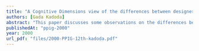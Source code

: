 ```yaml
---
title: "A Cognitive Dimensions view of the differences between designers and users of theorem proving assistants"
authors: [Gada Kadoda]
abstract: "This paper discusses some observations on the differences between what the designers of theorem proving assistants (TPAs) think about the systems they designed and what the users of those TPAs actually find. A questionnaire based on the cognitive dimensions framework was sent to designers and users of a sample of TPAs. The aim of this work is to be able to identify specific areas that designers of TPAs need to devote extra attention to. It was observed that the cognitive dimensions of closeness of mapping, visibility and juxtaposability and perceptual cues are of particular significance."
publishedAt: "ppig-2000"
year: 2000
url_pdf: "files/2000-PPIG-12th-kadoda.pdf"
---
```

